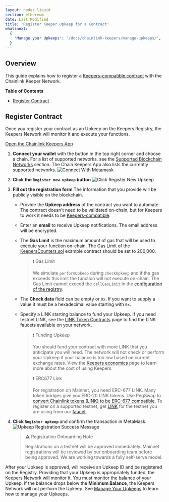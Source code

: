 ```yaml
---
layout: nodes.liquid
section: ethereum
date: Last Modified
title: 'Register Keeper Upkeep for a Contract'
whatsnext:
  {
    'Manage your Upkeeps': '/docs/chainlink-keepers/manage-upkeeps/',
  }
---
```


## Overview

This guide explains how to register a [Keepers-compatible contract](../compatible-contracts) with the Chainlink Keeper Network.


**Table of Contents**
+ [Register Contract](#register-contract)

## Register Contract

Once you register your contract as an Upkeep on the Keepers Registry, the Keepers Network will monitor it and execute your functions.

<div class="remix-callout">
    <a href="https://keepers.chain.link" >Open the Chainlink Keepers App</a>
</div>

1. **Connect your wallet** with the button in the top right corner and choose a chain. For a list of supported networks, see the [Supported Blockchain Networks](../supported-networks) section. The Chain Keepers App also lists the currently supported networks.
  ![Connect With Metamask](/images/contract-devs/keeper/keeper-metamask.png)

1. **Click the `Register new upkeep` button**
  ![Click Register New Upkeep](/images/contract-devs/keeper/keeper-register.png)

1. **Fill out the registration form**
    The information that you provide will be publicly visible on the blockchain.

     - Provide the **Upkeep address** of the contract you want to automate. The contract doesn't need to be validated on-chain, but for Keepers to work it needs to be [Keepers-compatible](../compatible-contracts/). 
     - Enter an **email** to receive Upkeep notifications. The email address will be encrypted.
     - The **Gas Limit** is the maximum amount of gas that will be used to execute your function on-chain. The Gas Limit of the [KeepersCounters.sol](/docs/chainlink-keepers/compatible-contracts#example-contract) example contract should be set to 200,000.
        
        > ❗️ Gas Limit
        >
        > We simulate `performUpkeep` during `checkUpkeep` and if the gas exceeds this limit the function will not execute on-chain. 
        > The Gas Limit cannot exceed the `callGasLimit` in the [configuration of the registry](/docs/chainlink-keepers/supported-networks/#configurations). 
        >

     - The **Check data** field can be empty or `0x`. If you want to supply a value it must be a hexadecimal value starting with `0x`.
     - Specify a LINK starting balance to fund your Upkeep. If you need testnet LINK, see the [LINK Token Contracts](/docs/link-token-contracts/) page to find the LINK faucets available on your network.
     
       > ❗️ Funding Upkeep
       >
       > You should fund your contract with more LINK that you anticipate you will need. The network will not check or perform your Upkeep if your balance is too low based on current exchange rates. View the [Keepers economics](../keeper-economics) page to learn more about the cost of using Keepers.
       
       > ❗️ ERC677 Link
       >
       > For registration on Mainnet, you need ERC-677 LINK. Many token bridges give you ERC-20 LINK tokens. Use PegSwap to [convert Chainlink tokens (LINK) to be ERC-677 compatible](https://pegswap.chain.link/). To register on a supported testnet, get [LINK](../../link-token-contracts/) for the testnet you are using from our [faucet](https://faucets.chain.link/).
       > 

1. **Click `Register upkeep`** and confirm the transaction in MetaMask.
    ![Upkeep Registration Success Message](/images/contract-devs/keeper/keeper-registration-submitted.png)
    
   > ⚠️ Registration Onboarding Note
   >
   > Registrations on a testnet will be approved immediately. Mainnet registrations will be reviewed by our onboarding team before being approved. We are working towards a fully self-serve model.
   >

After your Upkeep is approved, will receive an Upkeep ID and be registered on the Registry. Providing that your Upkeep is appropriately funded, the Keepers Network will monitor it. You must monitor the balance of your Upkeep. If the balance drops below the **Minimum Balance**, the Keepers Network will not perform the Upkeep. See [Manage Your Upkeeps](../manage-upkeeps) to learn how to manage your Upkeeps.
